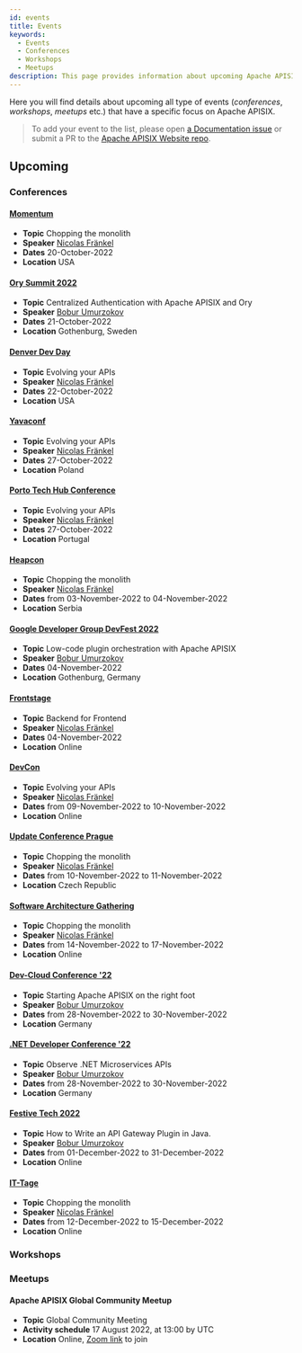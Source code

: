 ```yaml
---
id: events
title: Events
keywords:
  - Events
  - Conferences
  - Workshops
  - Meetups
description: This page provides information about upcoming Apache APISIX's community events where you can track Meetups, Conferences and Workshops.
---
```


Here you will find details about upcoming all type of events (*conferences*, *workshops*, *meetups* etc.)
that have a specific focus on Apache APISIX.

> To add your event to the list, please open [a Documentation issue](https://github.com/apache/apisix-website/issues/new?assignees=&labels=documentation&template=documentation.yaml&title=%5BDocs%5D%3A+) or submit a PR to the [Apache APISIX Website repo](https://github.com/apache/apisix-website).

## Upcoming

### Conferences

#### [Momentum](https://momentumdevcon.com/)

* **Topic** Chopping the monolith
* **Speaker** [Nicolas Fränkel](https://github.com/nfrankel)
* **Dates** 20-October-2022
* **Location** USA

#### [Ory Summit 2022](https://ory-events.vercel.app/)

* **Topic** Centralized Authentication with Apache APISIX and Ory
* **Speaker** [Bobur Umurzokov](https://github.com/Boburmirzo)
* **Dates** 21-October-2022
* **Location** Gothenburg, Sweden

#### [Denver Dev Day](https://denverdevday.github.io/oct-2022/)

* **Topic** Evolving your APIs
* **Speaker** [Nicolas Fränkel](https://github.com/nfrankel)
* **Dates** 22-October-2022
* **Location** USA

#### [Yavaconf](https://yavaconf.com/en/)

* **Topic** Evolving your APIs
* **Speaker** [Nicolas Fränkel](https://github.com/nfrankel)
* **Dates** 27-October-2022
* **Location** Poland

#### [Porto Tech Hub Conference](https://portotechhub.com/)

* **Topic** Evolving your APIs
* **Speaker** [Nicolas Fränkel](https://github.com/nfrankel)
* **Dates** 27-October-2022
* **Location** Portugal

#### [Heapcon](https://heapcon.io/)

* **Topic** Chopping the monolith
* **Speaker** [Nicolas Fränkel](https://github.com/nfrankel)
* **Dates** from 03-November-2022 to 04-November-2022
* **Location** Serbia

#### [Google Developer Group DevFest 2022](https://www.gdgwestsweden.com/devfest2022)

* **Topic** Low-code plugin orchestration with Apache APISIX
* **Speaker** [Bobur Umurzokov](https://github.com/Boburmirzo)
* **Dates** 04-November-2022
* **Location** Gothenburg, Germany

#### [Frontstage](https://frontdevstage.com/)

* **Topic** Backend for Frontend
* **Speaker** [Nicolas Fränkel](https://github.com/nfrankel)
* **Dates** 04-November-2022
* **Location** Online

#### [DevCon](https://www.updateconference.net/)

* **Topic** Evolving your APIs
* **Speaker** [Nicolas Fränkel](https://github.com/nfrankel)
* **Dates** from 09-November-2022 to 10-November-2022
* **Location** Online

#### [Update Conference Prague](https://www.updateconference.net/)

* **Topic** Chopping the monolith
* **Speaker** [Nicolas Fränkel](https://github.com/nfrankel)
* **Dates** from 10-November-2022 to 11-November-2022
* **Location** Czech Republic

#### [Software Architecture Gathering](https://www.updateconference.net/)

* **Topic** Chopping the monolith
* **Speaker** [Nicolas Fränkel](https://github.com/nfrankel)
* **Dates** from 14-November-2022 to 17-November-2022
* **Location** Online

#### [Dev-Cloud Conference '22](https://www.dev-cloud-conference.de/)

* **Topic** Starting Apache APISIX on the right foot
* **Speaker** [Bobur Umurzokov](https://github.com/Boburmirzo)
* **Dates** from 28-November-2022 to 30-November-2022
* **Location** Germany

#### [.NET Developer Conference '22](https://www.dotnet-developer-conference.de/)

* **Topic** Observe .NET Microservices APIs
* **Speaker** [Bobur Umurzokov](https://github.com/Boburmirzo)
* **Dates** from 28-November-2022 to 30-November-2022
* **Location** Germany

#### [Festive Tech 2022](https://festivetechcalendar.com/)

* **Topic** How to Write an API Gateway Plugin in Java.
* **Speaker** [Bobur Umurzokov](https://github.com/Boburmirzo)
* **Dates** from 01-December-2022 to 31-December-2022
* **Location** Online

#### [IT-Tage](https://www.ittage.informatik-aktuell.de/)

* **Topic** Chopping the monolith
* **Speaker** [Nicolas Fränkel](https://github.com/nfrankel)
* **Dates** from 12-December-2022 to 15-December-2022
* **Location** Online

### Workshops

### Meetups

#### Apache APISIX Global Community Meetup

* **Topic** Global Community Meeting
* **Activity schedule** 17 August 2022, at 13:00 by UTC
* **Location** Online, [Zoom link](https://us06web.zoom.us/j/87992775211?pwd=aHg3UW5wVU0vZlFDS1hjSjl1anVBZz09) to join
